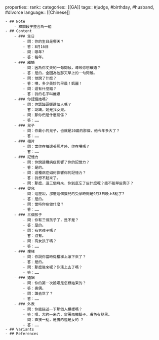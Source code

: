 properties::
rank::
categories:: [[GA]]
tags:: #judge, #birthday, #husband, #divorce 
language:: [[Chinese]]

	- ## Note
		- 相關段子整合為一組
	- ## Content
		- ### 生日
			- 問：你的生日是哪天？
			- 答：8月16日
			- 問：哪年?
			- 答：每年。
		- ### 離婚
			- 問：因為你丈夫的一句問候，導致你想離婚？
			- 答：是的，全因為他那天早上的一句問候。
			- 問：他說了什麼？
			- 答：噢，多少美妙的早晨！凱麗！
			- 問：這有什麼錯？
			- 答：我的名字叫麗娜
		- ### 你認識她嗎?
			- 問：你認識蓮娜這個人嗎？
			- 答：認識，她是我女兒。
			- 問：那你們是什麼關係？
			- 答：……
		- ### 兒子
			- 問：你最小的兒子，也就是20歲的那個，他今年多大了？
			- 答：……
		- ### 相片
			- 問：當你在拍這張照片時，你在場嗎？
			- 答：……
		- ### 記憶力
			- 問：你說這種病症影響了你的記憶力？
			- 答：是的。
			- 問：這種病症如何影響你的記憶力？
			- 答：我想不起來了。
			- 問：那麼，這三個月來，你到底忘了些什麼呢？能不能舉些例子？
		- ### 嬰兒
			- 問：這麼說，那麼這個嬰兒的受孕時間是9月3日晚上8點了?
			- 答：是的。
			- 問：當時你在做什麼？
			- 答：……
		- ### 三個孩子
			- 問：你有三個孩子了，是不是？
			- 答：是的。
			- 問：有男孩子嗎？
			- 答：沒有。
			- 問：有女孩子嗎？
			- 答：……
		- ### 樓梯
			- 問：你說你當時從樓梯上滾下來了？
			- 答：是的。
			- 問：那麼後來呢？你滾上去了嗎？
			- 答：……
		- ### 婚姻
			- 問：你的第一次婚姻是怎樣結束的？
			- 答：喪偶。
			- 問：誰去世了？
			- 答：……
		- ### 外表
			- 問：你能描述一下那個人模樣嗎？
			- 答：嗯，大約一米六，留著兩撇鬍子，膚色有點黑。
			- 問：直接一點，是男的還是女的 ?
			- 答：……
	- ## Variants
	- ## References